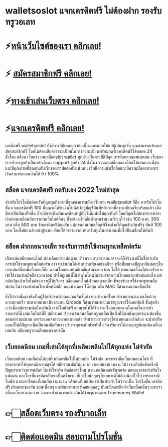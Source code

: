 # walletsoslot แจกเครดิตฟรี ไม่ต้องฝาก รองรับทรูวอเลท

# ⚡[หน้าเว็บไซต์ของเรา คลิกเลย!](https://pgslotmachine.com/)
# ⚡ [สมัครสมาชิกฟรี คลิกเลย!](https://pgslotmachine.jwallet.link/register)
# ⚡[ทางเข้าเล่นเว็บตรง คลิกเลย!](https://pgslotmachine.jwallet.link/login)
# ⚡[แจกเครดิตฟรี คลิกเลย!](https://pgslotmachine.jwallet.link/contact)

เครดิตฟรี walletsoslot ยังมีการอัปเดตอย่างต่อเนื่องและมอบให้แก่ผู้เล่นทุกวัน คุณสามารถเข้ามาสมัครสมาชิกฟรี โดยไม่ต้องเสียค่าธรรมเนียมในการลงทะเบียนพร้อมกดรับเครดิตฟรีได้ตลอด 24 ชั่วโมง สล็อต เว็บตรง เกมสล็อตslot wallet ทุกค่ายเว็บตรงที่ดีที่สุด เท่าที่เคยเจอมาแน่นอน เว็บของเราบริการลูกค้าเป็นอย่างดีและ support ลูกค้า 24 ชั่วโมง รวมเกมสล็อตออนไลน์ให้เล่นเยอะที่สุดและมีคุณภาพที่สุดเล่นกับเว็บของเราปลอดภัยแน่นอน เว็บมีความน่าเชื่อถือและมีความมั่นคงทางการเงินสามารถถอนเงินได้จริง 100% 

## สล็อต แจกเครดิตฟรี กดรับเอง 2022 ใหม่ล่าสุด
 สำหรับโปรโมชั่นต้อนรับที่ถูกพูดถึงมากที่สุดของการสมัครเว็บตรง walletsoslot ก็คือ การรับโปรโมชั่น แจกเครดิตฟรี 100 ที่คุณจะได้รับเงินโบนัสเข้าสู่บัญชีทันทีหลังจากที่ลงทะเบียนเรียบร้อยแล้ว เมื่อมีการยืนยันเสร็จสิ้น ก็จะมีการเติมเงินเครดิตเข้าสู่บัญชีเดิมพันให้คุณทันที โดยที่คุณไม่ต้องทำการฝากเงินก่อนเหมือนกับการเล่นเว็บไซต์อื่นๆ ที่จะต้องฝากขั้นต่ำตามจำนวนที่ระบุไว้ เช่น 100 บาท, 300 บาท หรือ 500 บาท รับเครดิตฟรีต้อนรับ แต่การเล่นเกมสล็อตพีจีจะช่วยให้คุณรับเงินฟรีๆ ทันที 100 บาท โดยไม่ต้องฝากเข้าสู่ระบบ เรียกได้ว่าสามารถเข้ามารับทุนในการเล่นเพื่อไปปั่นสล็อตได้ทันที

## สล็อต ฝากถอนวอเล็ท รองรับการเข้าใช้งานทุกแพล็ตฟอร์ม
เลือกเล่นสล็อตออนไลน์ ต้องเลือกค่ายเล่นด้วย !? เพราะบางค่ายเกมอาจจะดีก็จริง แต่ก็ไม่ได้รองรับการเข้าใช้งานทุกแพล็ตฟอร์ม อาจจะเข้าเล่นได้ผ่านทรศเพียงอย่างเดียว หรือที่พบเจอปัญหากันบ่อยๆในการเล่นสล็อตมือถือเลยก็คือ ดาวน์โหลดแอปพลิเคชั่นผ่านระบบ ios ไม่ได้ ค่ายเกมสล็อตไม่รองรับการเข้าใช้งานผ่านมือถือระบบ ios ทำให้ผู้เล่นที่ใช้งานไอโฟนไม่สามารถดาวน์โหลดและเข้าเล่นเกมได้ แต่กลับกันแล้วเว็บไซต์ของเราผู้ให้บริการ สล็อตออนไลน์ฝากถอนวอเล็ท ที่รองรับการใช้งานทุกแพล็ตฟอร์ม ไม่ว่าจะเข้าผ่านโทรศัพท์มือถือ คอมพิวเตอร์ โน๊ตบุ้ค หรือ MAC ก็สามารถเล่นสล็อตได้

ยิ่งไปกว่านั้นเรายังเป็นผู้ให้บริการฝากถอนวอเล็ทชั้นนำของประเทศไทย ทำรายการผ่านวอเล็ทด้วยความรวดเร็ว สะดวกสบาย เพียงสแกน Qrcode ก็สามารถฝากเงินเข้ายูสเซอร์ได้เลยทันที ขั้นสุดยิ่งกว่าเมื่อสมัครสมาชิกใหม่วันนี้ เรามีโบนัสฟรีมากมายให้ได้รับ หากไม่อยากพลาดโอกาสในการทำรายการที่ดี เล่นเว็บไซต์ที่ดี สมัครเลย !! การเข้าเล่นสล็อตทรูวอเล็ทเป็นสิ่งที่นักพนันทุกท่านจะต้องชื่นชอบอย่างแน่นอน เพราะนอกจากสะดวกสบายแล้ว ยังทำรายการต่างๆได้ด้วยตนเองอีกด้วย จะฝากหรือถอนก็ไม่มีปัญหาเมื่อเป็นสมาชิกกับเรา บริการทุกระดับประทับใจ รองรับการใช้งานทุกรูปแบบต้องเลือกเล่นกับ สล็อตทรูวอลเล็ทของเราเท่านั้น

## เว็บยอดนิยม เกมที่เล่นได้ทุกที่เพลิดเพลินไปได้ทุกแห่ง ไม่จำกัด  
เว็บยอดนิยม เกมที่เล่นได้ทุกที่เพลิดเพลินไปได้ทุกแห่ง ไม่จำกัด เพราะเราคือเว็บเกมออนไลน์ ที่สามารถทำให้ทุกคนมีความสุขได้ สมัครสมาชิกไม่ยุ่งยาก ง่ายแสนง่าย เพราะ ไม่ว่าจะเกิดติดขัดหรือมีปัญหาระหว่างการสมัคร ไม่เข้าใจหรือ ติดขัดตรงไหน ทางแอดมินคอยซัพพอร์ต ตลอดเวลาอย่างทันใจแน่นอน และใครที่มาสมัครกับเราเป็นครั้งแรก ก็เอาโบนัสจุกๆไปเลย แต่ไม่ต้องน้อยใจไป เพราะเรามีโบนัส มากมายให้คนที่เล่นกับเรามานาน หรือคนที่เล่นกับเราเป็นประจำ ไม่ว่าจะเป็น โปรโมชั่น เครดิตฟรี ฝาหแรกของวัน ชวนเพื่อนๆ และอีกมากมาย ที่คอยคุณอยู่ ทันสมัยและดีกว่าเว็บสล็อตอื่นๆ และเรา สล็อตเว็บตรงแตกง่าย วอเลท ยังสามารถฝากเงินได้ง่ายๆผ่านแอพ Truemoney Wallet

# 👉🏻[สล็อตเว็บตรง รองรับวอเล็ท](https://pgslotmachine.com/)
# 👉🏻[ติดต่อเเอดมิน สอบถามโปรโมชั่น](https://pgslotmachine.jwallet.link/contact)
